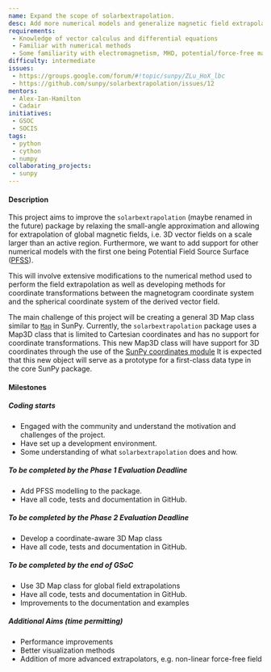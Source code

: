 ```yaml
---
name: Expand the scope of solarbextrapolation.
desc: Add more numerical models and generalize magnetic field extrapolation to spherical coordinates.
requirements:
 - Knowledge of vector calculus and differential equations
 - Familiar with numerical methods
 - Some familiarity with electromagnetism, MHD, potential/force-free magnetic fields (optional)
difficulty: intermediate
issues:
 - https://groups.google.com/forum/#!topic/sunpy/ZLu_HoX_lbc
 - https://github.com/sunpy/solarbextrapolation/issues/12
mentors:
 - Alex-Ian-Hamilton
 - Cadair
initiatives:
 - GSOC
 - SOCIS
tags:
 - python
 - cython
 - numpy
collaborating_projects:
 - sunpy
---
```


#### Description

This project aims to improve the `solarbextrapolation` (maybe renamed in the future) package by relaxing the small-angle approximation and allowing for extrapolation of global magnetic fields, i.e. 3D vector fields on a scale larger than an active region.
Furthermore, we want to add support for other numerical models with the first one being Potential Field Source Surface ([PFSS](https://github.com/antyeates1983/pfss)).

This will involve extensive modifications to the numerical method used to perform the field extrapolation as well as developing methods for coordinate transformations between the magnetogram coordinate system and the spherical coordinate system of the derived vector field.

The main challenge of this project will be creating a general 3D Map class similar to [`Map`](http://docs.sunpy.org/en/stable/code_ref/map.html) in SunPy.
Currently, the `solarbextrapolation` package uses a Map3D class that is limited to Cartesian coordinates and has no support for coordinate transformations. This new Map3D class will have support for 3D coordinates through the use of the [SunPy coordinates module](http://docs.sunpy.org/en/stable/guide/units-coordinates.html#physical-coordinates-in-sunpy)
It is expected that this new object will serve as a prototype for a first-class data type in the core SunPy package.

#### Milestones

##### Coding starts

* Engaged with the community and understand the motivation and challenges of the project.
* Have set up a development environment.
* Some understanding of what `solarbextrapolation` does and how.

##### To be completed by the Phase 1 Evaluation Deadline

* Add PFSS modelling to the package.
* Have all code, tests and documentation in GitHub.

##### To be completed by the Phase 2 Evaluation Deadline

* Develop a coordinate-aware 3D Map class
* Have all code, tests and documentation in GitHub.

##### To be completed by the end of GSoC

* Use 3D Map class for global field extrapolations
* Have all code, tests and documentation in GitHub.
* Improvements to the documentation and examples

##### Additional Aims (time permitting)

* Performance improvements
* Better visualization methods
* Addition of more advanced extrapolators, e.g. non-linear force-free field
